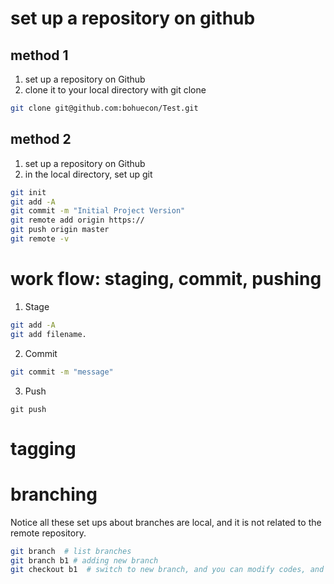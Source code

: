 # set up a repository on github

## method 1
1. set up a repository on Github
2. clone it to your local directory with git clone
```bash
git clone git@github.com:bohuecon/Test.git
```


## method 2
1. set up a repository on Github
2. in the local directory, set up git
```bash
git init
git add -A
git commit -m "Initial Project Version"
git remote add origin https://
git push origin master
git remote -v
```

# work flow: staging, commit, pushing
1. Stage
```bash
git add -A
git add filename.
```
2. Commit
```bash
git commit -m "message"
```
3. Push
```
git push
```

# tagging

# branching
Notice all these set ups about branches are local, and it is not related to the remote repository. 
```bash
git branch  # list branches
git branch b1 # adding new branch
git checkout b1  # switch to new branch, and you can modify codes, and it will not change anything on other branches

```